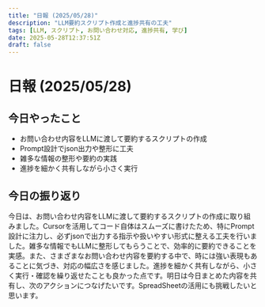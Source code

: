 ```yaml
---
title: "日報 (2025/05/28)"
description: "LLM要約スクリプト作成と進捗共有の工夫"
tags: [LLM, スクリプト, お問い合わせ対応, 進捗共有, 学び]
date: 2025-05-28T12:37:51Z
draft: false
---
```


# 日報 (2025/05/28)

## 今日やったこと

- お問い合わせ内容をLLMに渡して要約するスクリプトの作成
- Prompt設計でjson出力や整形に工夫
- 雑多な情報の整形や要約の実践
- 進捗を細かく共有しながら小さく実行

## 今日の振り返り

今日は、お問い合わせ内容をLLMに渡して要約するスクリプトの作成に取り組みました。Cursorを活用してコード自体はスムーズに書けたため、特にPrompt設計に注力し、必ずjsonで出力する指示や扱いやすい形式に整える工夫を行いました。雑多な情報でもLLMに整形してもらうことで、効率的に要約できることを実感。また、さまざまなお問い合わせ内容を要約する中で、時には強い表現もあることに気づき、対応の幅広さを感じました。進捗を細かく共有しながら、小さく実行・確認を繰り返せたことも良かった点です。明日は今日まとめた内容を共有し、次のアクションにつなげたいです。SpreadSheetの活用にも挑戦したいと思います。
